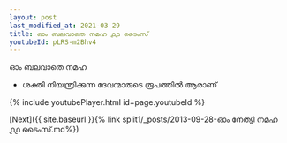 ```yaml
---
layout: post
last_modified_at: 2021-03-29
title: ഓം ബലവാതെ നമഹ ൧൧ ടൈംസ്
youtubeId: pLRS-m2Bhv4
---
```

 
 
 ഓം ബലവാതെ നമഹ 
 
 -  ശക്തി നിയന്ത്രിക്കുന്ന ദേവന്മാരുടെ രൂപത്തിൽ ആരാണ് 
 
  
 
  
 
 
 
 
 
 


{% include youtubePlayer.html id=page.youtubeId %}
 
[Next]({{ site.baseurl }}{% link  split1/_posts/2013-09-28-ഓം നേത്യി നമഹ ൧൧ ടൈംസ്.md%})
 
